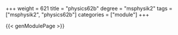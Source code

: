 +++
weight = 621
title = "physics62b"
degree = "msphysik2"
tags = ["msphysik2", "physics62b"]
categories = ["module"]
+++

{{< genModulePage >}}
